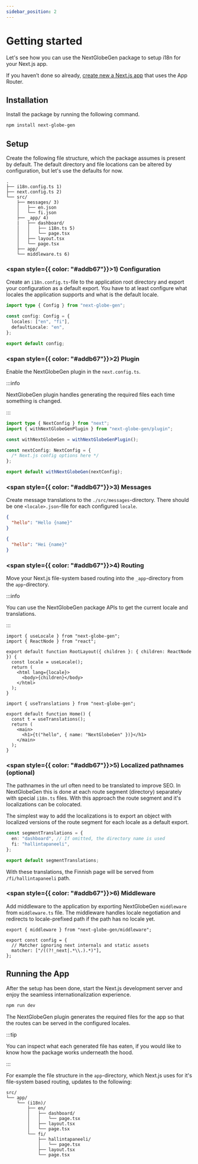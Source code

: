 ```yaml
---
sidebar_position: 2
---
```


# Getting started

Let's see how you can use the NextGlobeGen package to setup i18n for your Next.js app.

If you haven’t done so already, [create new a Next.js app](https://nextjs.org/docs/app/getting-started/installation) that uses the App Router.

## Installation

Install the package by running the following command.

```bash title="Installation command"
npm install next-globe-gen
```

## Setup

Create the following file structure, which the package assumes is present by default. The default directory and file locations can be altered by configuration, but let's use the defaults for now.

```treeview title="File structure"
.
├── i18n.config.ts 1)
├── next.config.ts 2)
└── src/
    ├── messages/ 3)
    │   ├── en.json
    │   └── fi.json
    ├── _app/ 4)
    |   ├── dashboard/
    │   │   ├── i18n.ts 5)
    │   │   └── page.tsx
    │   ├── layout.tsx
    │   └── page.tsx
    ├── app/
    └── middleware.ts 6)
```

### <span style={{ color: "#addb67"}}>1)</span> Configuration

Create an `i18n.config.ts`-file to the application root directory and export your configuration as a default export. You have to at least configure what locales the application supports and what is the default locale.

```ts title="./i18n.config.ts"
import type { Config } from "next-globe-gen";

const config: Config = {
  locales: ["en", "fi"],
  defaultLocale: "en",
};

export default config;
```

### <span style={{ color: "#addb67"}}>2)</span> Plugin

Enable the NextGlobeGen plugin in the `next.config.ts`.

:::info

NextGlobeGen plugin handles generating the required files each time something is changed.

:::

```ts title="./next.config.ts"
import type { NextConfig } from "next";
import { withNextGlobeGenPlugin } from "next-globe-gen/plugin";

const withNextGlobeGen = withNextGlobeGenPlugin();

const nextConfig: NextConfig = {
  /* Next.js config options here */
};

export default withNextGlobeGen(nextConfig);
```

### <span style={{ color: "#addb67"}}>3)</span> Messages

Create message translations to the `./src/messages`-directory. There should be one `<locale>.json`-file for each configured `locale`.

```json title="./src/messages/en.json"
{
  "hello": "Hello {name}"
}
```

```json title="./src/messages/fi.json"
{
  "hello": "Hei {name}"
}
```

### <span style={{ color: "#addb67"}}>4)</span> Routing

Move your Next.js file-system based routing into the `_app`-directory from the `app`-directory.

:::info

You can use the NextGlobeGen package APIs to get the current locale and translations.

:::

```tsx title="./src/_app/layout.tsx"
import { useLocale } from "next-globe-gen";
import { ReactNode } from "react";

export default function RootLayout({ children }: { children: ReactNode }) {
  const locale = useLocale();
  return (
    <html lang={locale}>
      <body>{children}</body>
    </html>
  );
}
```

```tsx title="./src/_app/page.tsx"
import { useTranslations } from "next-globe-gen";

export default function Home() {
  const t = useTranslations();
  return (
    <main>
      <h1>{t("hello", { name: "NextGlobeGen" })}</h1>
    </main>
  );
}
```

### <span style={{ color: "#addb67"}}>5)</span> Localized pathnames (optional)

The pathnames in the url often need to be translated to improve SEO. In NextGlobeGen this is done at each route segment (directory) separately with special `i18n.ts` files. With this approach the route segment and it's localizations can be colocated.

The simplest way to add the localizations is to export an object with localized versions of the route segment for each locale as a default export.

```ts title="./src/_app/dashboard/i18n.ts"
const segmentTranslations = {
  en: "dashboard", // If omitted, the directory name is used
  fi: "hallintapaneeli",
};

export default segmentTranslations;
```

With these translations, the Finnish page will be served from `/fi/hallintapaneeli` path.

### <span style={{ color: "#addb67"}}>6)</span> Middleware

Add middleware to the application by exporting NextGlobeGen `middleware` from `middleware.ts` file. The middleware handles locale negotiation and redirects to locale-prefixed path if the path has no locale yet.

```tsx title="./src/middleware.ts"
export { middleware } from "next-globe-gen/middleware";

export const config = {
  // Matcher ignoring next internals and static assets
  matcher: ["/((?!_next|.*\\.).*)"],
};
```

## Running the App

After the setup has been done, start the Next.js development server and enjoy the seamless internationalization experience.

```bash title="Run command"
npm run dev
```

The NextGlobeGen plugin generates the required files for the app so that the routes can be served in the configured locales.

:::tip

You can inspect what each generated file has eaten, if you would like to know how the package works underneath the hood.

:::

For example the file structure in the `app`-directory, which Next.js uses for it's file-system based routing, updates to the following:

```treeview title="Final app structure"
src/
└── app/
    └── (i18n)/
        ├── en/
        │   ├── dashboard/
        │   │   └── page.tsx
        │   ├── layout.tsx
        │   └── page.tsx
        └── fi/
            ├── hallintapaneeli/
            │   └── page.tsx
            ├── layout.tsx
            └── page.tsx
```
